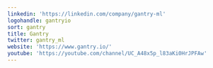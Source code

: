 ```yaml
---
linkedin: 'https://linkedin.com/company/gantry-ml'
logohandle: gantryio
sort: gantry
title: Gantry
twitter: gantry_ml
website: 'https://www.gantry.io/'
youtube: 'https://youtube.com/channel/UC_A48x5p_l83aKi0HrJPFAw'
---
```

